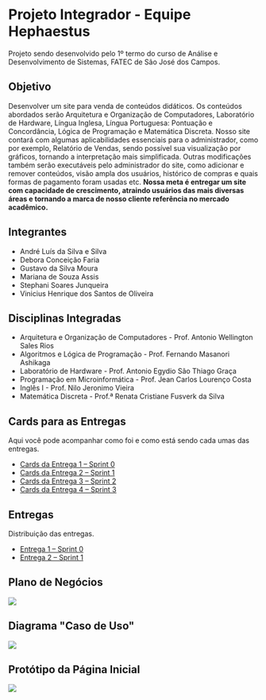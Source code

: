 

# Projeto Integrador - Equipe Hephaestus
Projeto sendo desenvolvido pelo 1º termo do curso de Análise e Desenvolvimento de Sistemas, FATEC de São José dos Campos.

## Objetivo
Desenvolver um site para venda de conteúdos didáticos. Os conteúdos abordados serão Arquitetura e Organização de Computadores, Laboratório de Hardware, Língua Inglesa, Língua Portuguesa: Pontuação e Concordância, Lógica de Programação e Matemática Discreta.  Nosso site contará com algumas aplicabilidades essenciais para o administrador, como por exemplo, Relatório de Vendas, sendo possível sua visualização por gráficos, tornando a interpretação mais simplificada. Outras modificações também serão executáveis pelo administrador do site, como adicionar e remover conteúdos, visão ampla dos usuários, histórico de compras e quais formas de pagamento foram usadas etc. 
**Nossa meta é entregar um site com capacidade de crescimento, atraindo usuários das mais diversas áreas e tornando a marca de nosso cliente referência no mercado acadêmico.**

## Integrantes
- André Luís da Silva e Silva
- Debora Conceição Faria
- Gustavo da Silva Moura 
- Mariana de Souza Assis
- Stephani Soares Junqueira
- Vinicius Henrique dos Santos de Oliveira

## Disciplinas Integradas
- Arquitetura e Organização de Computadores - Prof. Antonio Wellington Sales Rios   
- Algoritmos e Lógica de Programação - Prof. Fernando Masanori Ashikaga 
- Laboratório de Hardware - Prof. Antonio Egydio São Thiago Graça
- Programação em Microinformática - Prof. Jean Carlos Lourenço Costa
- Inglês I  - Prof. Nilo Jeronimo Vieira
-  Matemática Discreta  -  Prof.ª Renata Cristiane Fusverk da  Silva

## Cards para as Entregas
Aqui você pode acompanhar como foi e como está sendo cada umas das entregas.

- [Cards da Entrega 1 – Sprint 0]( https://github.com/AndreSilva358/Hephaestus---Projeto-Integrador/projects/2)
- [Cards da Entrega 2 – Sprint 1]( https://github.com/AndreSilva358/Hephaestus---Projeto-Integrador/projects/1)
- [Cards da Entrega 3 – Sprint 2]( https://github.com/AndreSilva358/Hephaestus---Projeto-Integrador/projects/3)
- [Cards da Entrega 4 – Sprint 3](https://github.com/AndreSilva358/Hephaestus---Projeto-Integrador/projects/4)


## Entregas
Distribuição das entregas.

- [Entrega 1 – Sprint 0]( https://github.com/AndreSilva358/Hephaestus---Projeto-Integrador/tree/Sprint-0/Sprint%200)
- [Entrega 2 – Sprint 1]( https://github.com/AndreSilva358/Hephaestus---Projeto-Integrador/tree/Sprint-0/Sprint-1)


## Plano de Negócios
![](https://github.com/AndreSilva358/Hephaestus---Projeto-Integrador/blob/Sprint-0/Sprint%200/Plano%20de%20Neg%C3%B3cio.png?raw=true)

## Diagrama "Caso de Uso"
![](https://github.com/AndreSilva358/Hephaestus---Projeto-Integrador/blob/Sprint-0/Sprint%200/Diagrama%20caso%20de%20uso.png?raw=true)

## Protótipo da Página Inicial
![](https://github.com/AndreSilva358/Hephaestus---Projeto-Integrador/blob/Sprint-0/Sprint%200/P%C3%A1gina%20inicial.png?raw=true)


